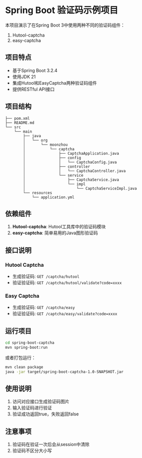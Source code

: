 # Spring Boot 验证码示例项目

本项目演示了在Spring Boot 3中使用两种不同的验证码组件：

1. Hutool-captcha
2. easy-captcha

## 项目特点

- 基于Spring Boot 3.2.4
- 使用JDK 21
- 集成Hutool和EasyCaptcha两种验证码组件
- 提供RESTful API接口

## 项目结构

```
├── pom.xml
├── README.md
└── src
    └── main
        ├── java
        │   └── org
        │       └── moonzhou
        │           └── captcha
        │               ├── CaptchaApplication.java
        │               ├── config
        │               │   └── CaptchaConfig.java
        │               ├── controller
        │               │   └── CaptchaController.java
        │               └── service
        │                   ├── CaptchaService.java
        │                   └── impl
        │                       └── CaptchaServiceImpl.java
        └── resources
            └── application.yml
```

## 依赖组件

1. **Hutool-captcha**: Hutool工具库中的验证码模块
2. **easy-captcha**: 简单易用的Java图形验证码

## 接口说明

### Hutool Captcha
- 生成验证码: `GET /captcha/hutool`
- 验证验证码: `GET /captcha/hutool/validate?code=xxxx`

### Easy Captcha
- 生成验证码: `GET /captcha/easy`
- 验证验证码: `GET /captcha/easy/validate?code=xxxx`

## 运行项目

```bash
cd spring-boot-captcha
mvn spring-boot:run
```

或者打包运行：

```bash
mvn clean package
java -jar target/spring-boot-captcha-1.0-SNAPSHOT.jar
```

## 使用说明

1. 访问对应接口生成验证码图片
2. 输入验证码进行验证
3. 验证成功返回true，失败返回false

## 注意事项

1. 验证码在验证一次后会从session中清除
2. 验证码不区分大小写
